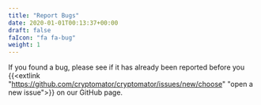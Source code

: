 ```yaml
---
title: "Report Bugs"
date: 2020-01-01T00:13:37+00:00
draft: false
faIcon: "fa fa-bug"
weight: 1
---
```


If you found a bug, please see if it has already been reported before you {{<extlink "https://github.com/cryptomator/cryptomator/issues/new/choose" "open a new issue">}} on our GitHub page.